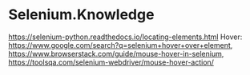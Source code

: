 # Selenium.Knowledge
https://selenium-python.readthedocs.io/locating-elements.html Hover: https://www.google.com/search?q=selenium+hover+over+element, https://www.browserstack.com/guide/mouse-hover-in-selenium, https://toolsqa.com/selenium-webdriver/mouse-hover-action/
